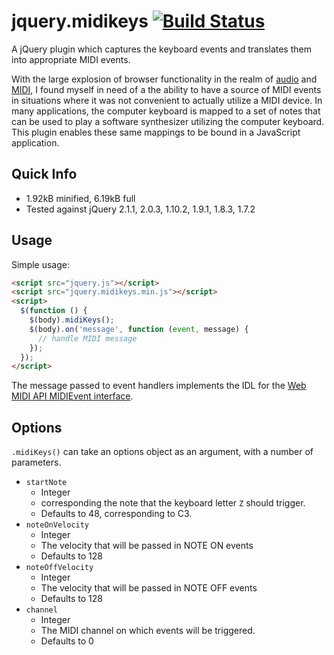 # jquery.midikeys [![Build Status](https://secure.travis-ci.org/mdomi/jquery.midikeys.png)](http://travis-ci.org/mdomi/jquery.midikeys)

A jQuery plugin which captures the keyboard events and translates them into appropriate MIDI events.

With the large explosion of browser functionality in the realm of [audio](https://dvcs.w3.org/hg/audio/raw-file/tip/webaudio/specification.html "Web Audio API") and [MIDI](http://www.w3.org/TR/webmidi/ "Web MIDI API"), I found myself in need of a the ability to have a source of MIDI events in situations where it was not convenient to actually utilize a MIDI device. In many applications, the computer keyboard is mapped to a set of notes that can be used to play a software synthesizer utilizing the computer keyboard. This plugin enables these same mappings to be bound in a JavaScript application. 

## Quick Info

* 1.92kB minified, 6.19kB full
* Tested against jQuery 2.1.1, 2.0.3, 1.10.2, 1.9.1, 1.8.3, 1.7.2

## Usage

Simple usage:
```html
<script src="jquery.js"></script>
<script src="jquery.midikeys.min.js"></script>
<script>
  $(function () {
    $(body).midiKeys();
    $(body).on('message', function (event, message) {
      // handle MIDI message
    });
  });
</script>
```

The message passed to event handlers implements the IDL for the [Web MIDI API MIDIEvent interface](http://www.w3.org/TR/webmidi/#midievent-interface).

## Options

`.midiKeys()` can take an options object as an argument, with a number of parameters.

* `startNote`
  * Integer
  * corresponding the note that the keyboard letter `Z` should trigger.
  * Defaults to 48, corresponding to C3.
* `noteOnVelocity`
  * Integer
  * The velocity that will be passed in NOTE ON events
  * Defaults to 128
* `noteOffVelocity`
  * Integer
  * The velocity that will be passed in NOTE OFF events
  * Defaults to 128
* `channel`
  * Integer
  * The MIDI channel on which events will be triggered.
  * Defaults to 0
